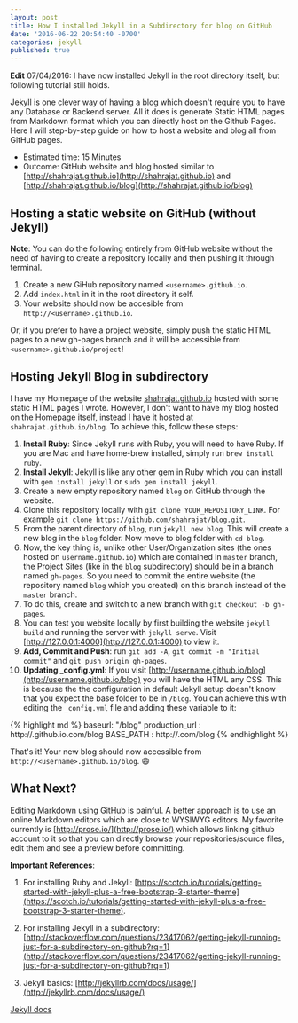 ```yaml
---
layout: post
title: How I installed Jekyll in a Subdirectory for blog on GitHub
date: '2016-06-22 20:54:40 -0700'
categories: jekyll
published: true
---
```

**Edit** 07/04/2016: I have now installed Jekyll in the root directory itself, but following tutorial still holds. 

Jekyll is one clever way of having a blog which doesn't require you to have any Database or Backend server. All it does is generate Static HTML pages from Markdown format which you can directly host on the Github Pages. Here I will step-by-step guide on how to host a website and blog all from GitHub pages. 

- Estimated time: 15 Minutes
- Outcome: GitHub website and blog hosted similar to [http://shahrajat.github.io](http://shahrajat.github.io) and [http://shahrajat.github.io/blog](http://shahrajat.github.io/blog)

## Hosting a static website on GitHub (without Jekyll)
**Note**: You can do the following entirely from GitHub website without the need of having to create a repository locally and then pushing it through terminal.

1. Create a new GiHub repository named `<username>.github.io`.
2. Add `index.html` in it in the root directory it self.
3. Your website should now be accesible from `http://<username>.github.io`.

Or, if you prefer to have a project website, simply push the static HTML pages to a new gh-pages branch and it will be accessible from `<username>.github.io/project`!

## Hosting Jekyll Blog in subdirectory

I have my Homepage of the website [shahrajat.github.io](http://shahrajat.github.io) hosted with some static HTML pages I wrote. However, I don't want to have my blog hosted on the Homepage itself, instead I have it hosted at `shahrajat.github.io/blog`. To achieve this, follow these steps: 

1. **Install Ruby**: Since Jekyll runs with Ruby, you will need to have Ruby. If you are Mac and have home-brew installed, simply run `brew install ruby`.
2. **Install Jekyll**: Jekyll is like any other gem in Ruby which you can install with `gem install jekyll` or `sudo gem install jekyll`.
3. Create a new empty repository named `blog` on GitHub through the website.
4. Clone this repository locally with `git clone YOUR_REPOSITORY_LINK`. For example `git clone https://github.com/shahrajat/blog.git`.
5. From the parent directory of `blog`, run `jekyll new blog`. This will create a new blog in the `blog` folder. Now move to blog folder with `cd blog`.
6. Now, the key thing is, unlike other User/Organization sites (the ones hosted on `username.github.io`) which are contained in `master` branch, the Project Sites (like in the `blog` subdirectory) should be in a branch named `gh-pages`. So you need to commit the entire website (the repository named `blog` which you created) on this branch instead of the `master` branch.
7. To do this, create and switch to a new branch with `git checkout -b gh-pages`.
8. You can test you website locally by first building the website `jekyll build` and running the server with `jekyll serve`. Visit [http://127.0.0.1:4000](http://127.0.0.1:4000) to view it. 
9. **Add, Commit and Push**: run `git add -A`, `git commit -m "Initial commit"` and `git push origin gh-pages`.
10. **Updating _config.yml**: If you visit [http://username.github.io/blog](http://username.github.io/blog) you will have the HTML any CSS. This is because the the configuration in default Jekyll setup doesn't know that you expect the base folder to be in `/blog`. You can achieve this with editing the `_config.yml` file and adding these variable to it:


{% highlight md %}
baseurl: "/blog"
production_url : http://<username>.github.io.com/blog
BASE_PATH : http://<username>.com/blog
{% endhighlight %}

That's it! Your new blog should now accessible from `http://<username>.github.io/blog`. :smile:

## What Next?
Editing Markdown using GitHub is painful. A better approach is to use an online Markdown editors which are close to WYSIWYG editors. My favorite currently is [http://prose.io/](http://prose.io/) which allows linking github account to it so that you can directly browse your repositories/source files, edit them and see a preview before committing.


**Important References**:

1. For installing Ruby and Jekyll: [https://scotch.io/tutorials/getting-started-with-jekyll-plus-a-free-bootstrap-3-starter-theme](https://scotch.io/tutorials/getting-started-with-jekyll-plus-a-free-bootstrap-3-starter-theme).

2. For installing Jekyll in a subdirectory: [http://stackoverflow.com/questions/23417062/getting-jekyll-running-just-for-a-subdirectory-on-github?rq=1](http://stackoverflow.com/questions/23417062/getting-jekyll-running-just-for-a-subdirectory-on-github?rq=1)

3. Jekyll basics: [http://jekyllrb.com/docs/usage/](http://jekyllrb.com/docs/usage/)

[Jekyll docs][jekyll-docs]

[jekyll-docs]: http://jekyllrb.com/docs/home
